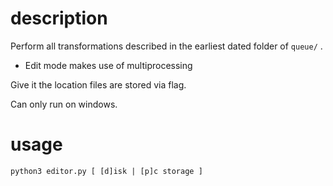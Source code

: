 # description
Perform all transformations described in the earliest dated folder of `queue/` .  
* Edit mode makes use of multiprocessing

Give it the location files are stored via flag.  

Can only run on windows.  
# usage
```
python3 editor.py [ [d]isk | [p]c storage ]
```
